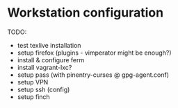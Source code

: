 Workstation configuration
=========================

TODO:

* test texlive installation  
* setup firefox (plugins - vimperator might be enough?)  
* install & configure ferm  
* install vagrant-lxc?  
* setup pass (with pinentry-curses @ gpg-agent.conf)  
* setup VPN  
* setup ssh (config)  
* setup finch  
